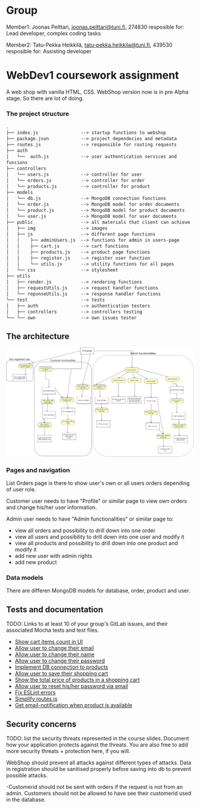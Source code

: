 # Group 

Member1:  Joonas Pelttari, joonas.pelttari@tuni.fi, 274830
resposible for: Lead developer, complex coding tasks

Member2: Tatu-Pekka Heikkilä, tatu-pekka.heikkila@tuni.fi, 439530
resposible for: Assisting developer



# WebDev1 coursework assignment

A web shop with vanilla HTML, CSS. WebShop version now is in pre Alpha stage. So there are lot of doing.


### The project structure

```
.
├── index.js                --> startup functions to webshop
├── package.json            --> project dependecies and metadata
├── routes.js               --> responsible for routing requests
├── auth                     
│   └──  auth.js            --> user authentication services and funcions
├── controllers              
│   └── users.js            --> controller for user
│   └── orders.js           --> controller for order
│   └── products.js         --> controller for product
├── models                   
│   └── db.js               --> MongoDB connection functions
│   └── order.js            --> MongoDB model for order documents
│   └── product.js          --> MongoDB model for product documents
│   └── user.js             --> MongoDB model for user documents
├── public                  --> all materials that client can achieve 
│   ├── img                 --> images
│   ├── js                  --> different page functions
│   │    ├── adminUsers.js  --> functions for admin in users-page
│   │    ├── cart.js        --> cart functions
│   │    ├── products.js    --> product page functions
│   │    ├── register.js    --> register user function
│   │    └── utils.js       --> utility functions for all pages
│   └── css                 --> stylesheet
├── utils                   
│   ├── render.js           --> rendering functions
│   ├── requestUtils.js     --> request handler functions
│   └── reponseUtils.js     --> response handler functions
└── test                    --> tests
│   ├── auth                --> authentication testers
│   ├── controllers         --> controllers testing
└── └── own                 --> own issues tester

```

## The architecture 

![UML Image of site structure](docs/webdev1uml.png "Webshop UML")

### Pages and navigation
List Orders page is there to show user's own or all users orders depending of user role.

Customer user needs to have "Profile" or similar page to view own orders and change his/her user information.

Admin user needs to have "Admin functionalities" or similar page to:
- view all orders and possibility to drill down into one order
- view all users and possibility to drill down into one user and modify it
- view all products and possibility to drill down into one product and modify it
- add new user with admin rights
- add new product 

### Data models
There are differen MongoDB models for database, order, product and user.

## Tests and documentation

TODO: Links to at least 10 of your group's GitLab issues, and their associated Mocha tests and test files.

- [Show cart items count in UI](https://course-gitlab.tuni.fi/webdev1-2020-2021/webdev1-group-46/-/issues/1)
- [Allow user to change their email](https://course-gitlab.tuni.fi/webdev1-2020-2021/webdev1-group-46/-/issues/2)
- [Allow user to change their name](https://course-gitlab.tuni.fi/webdev1-2020-2021/webdev1-group-46/-/issues/3)
- [Allow user to change their password](https://course-gitlab.tuni.fi/webdev1-2020-2021/webdev1-group-46/-/issues/4)
- [Implement DB connection to products](https://course-gitlab.tuni.fi/webdev1-2020-2021/webdev1-group-46/-/issues/5)
- [Allow user to save their shopping cart](https://course-gitlab.tuni.fi/webdev1-2020-2021/webdev1-group-46/-/issues/6)
- [Show the total price of products in a shopping cart](https://course-gitlab.tuni.fi/webdev1-2020-2021/webdev1-group-46/-/issues/7)
- [Allow user to reset his/her password via email](https://course-gitlab.tuni.fi/webdev1-2020-2021/webdev1-group-46/-/issues/8)
- [Fix ESLint errors](https://course-gitlab.tuni.fi/webdev1-2020-2021/webdev1-group-46/-/issues/9)
- [Simplify routes.js](https://course-gitlab.tuni.fi/webdev1-2020-2021/webdev1-group-46/-/issues/10)
- [Get email-notification when product is available](https://course-gitlab.tuni.fi/webdev1-2020-2021/webdev1-group-46/-/issues11)

## Security concerns

TODO: list the security threats represented in the course slides.
Document how your application protects against the threats.
You are also free to add more security threats + protection here, if you will.

WebShop should prevent all attacks against different types of attacks. Data in registration should be sanitised properly before saving into db to prevent possible attacks.

-Customerid should not be sent with orders if the request is not from an admin. Customers should not be allowed to have see their customerid used in the database.

